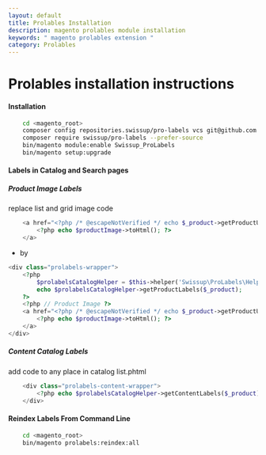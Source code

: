 ```yaml
---
layout: default
title: Prolables Installation
description: magento prolables module installation
keywords: " magento prolables extension "
category: Prolables
---
```


# Prolables installation instructions

#### Installation

```bash
    cd <magento_root>
    composer config repositories.swissup/pro-labels vcs git@github.com:swissup/prolabels.git
    composer require swissup/pro-labels --prefer-source
    bin/magento module:enable Swissup_ProLabels
    bin/magento setup:upgrade
```

#### Labels in Catalog and Search pages

##### Product Image Labels

replace list and grid image code

```php
    <a href="<?php /* @escapeNotVerified */ echo $_product->getProductUrl() ?>" class="product photo product-item-photo" tabindex="-1">
        <?php echo $productImage->toHtml(); ?>
    </a>
```

* by

```php
<div class="prolabels-wrapper">
    <?php
        $prolabelsCatalogHelper = $this->helper('Swissup\ProLabels\Helper\Catalog');
        echo $prolabelsCatalogHelper->getProductLabels($_product);
    ?>
    <?php // Product Image ?>
    <a href="<?php /* @escapeNotVerified */ echo $_product->getProductUrl() ?>" class="product photo product-item-photo" tabindex="-1">
        <?php echo $productImage->toHtml(); ?>
    </a>
</div>

```

##### Content Catalog Labels

add code to any place in catalog list.phtml

```php
    <div class="prolabels-content-wrapper">
        <?php echo $prolabelsCatalogHelper->getContentLabels($_product); ?>
    </div>
```

#### Reindex Labels From Command Line

```bash
    cd <magento_root>
    bin/magento prolabels:reindex:all
```

